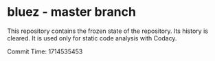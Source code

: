 # bluez - master branch

This repository contains the frozen state of the repository.
Its history is cleared. It is used only for static code
analysis with Codacy.

Commit Time: 1714535453